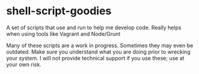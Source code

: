 shell-script-goodies
====================

A set of scripts that use and run to help me develop code. Really helps when using tools like Vagrant and Node/Grunt

Many of these scripts are a work in progress. Sometimes they may even be outdated. Make sure you understand what you are doing prior
to wrecking your system. I will not provide technical support if you use these; use at your own risk.


